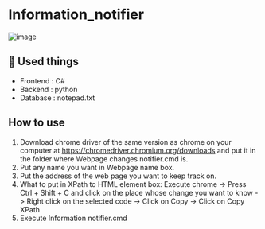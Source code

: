 # Information_notifier

![image](https://user-images.githubusercontent.com/67142421/175102534-2bff1dc5-f5b1-4875-9822-e084140b78a7.png)

## 🧰 Used things
* Frontend : C#
* Backend : python
* Database : notepad.txt

## How to use
1. Download chrome driver of the same version as chrome on your computer at https://chromedriver.chromium.org/downloads and 
  put it in the folder where Webpage changes notifier.cmd is.
2. Put any name you want in Webpage name box.
3. Put the address of the web page you want to keep track on.
4. What to put in XPath to HTML element box:
  Execute chrome -> Press Ctrl + Shift + C and click on the place whose change you want to know -> Right click on the selected code 
  -> Click on Copy -> Click on Copy XPath
5. Execute Information notifier.cmd
